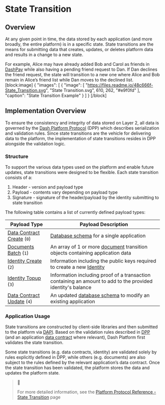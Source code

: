 # State Transition

## Overview

At any given point in time, the data stored by each application (and more broadly, the entire platform) is in a specific state. State transitions are the means for submitting data that creates, updates, or deletes platform data and results in a change to a new state.

For example, Alice may have already added Bob and Carol as friends in [DashPay](explanation-dashpay) while also having a pending friend request to Dan. If Dan declines the friend request, the state will transition to a new one where Alice and Bob remain in Alice’s friend list while Dan moves to the declined list.
[block:image]
{
  "images": [
    {
      "image": [
        "https://files.readme.io/48c666f-State_Transition.svg",
        "State Transition.svg",
        610,
        262,
        "#e9f0fd"
      ],
      "caption": "State Transition Example"
    }
  ]
}
[/block]

## Implementation Overview

To ensure the consistency and integrity of data stored on Layer 2, all data is governed by the [Dash Platform Protocol](explanation-platform-protocol) (DPP) which describes serialization and validation rules. Since state transitions are the vehicle for delivering data to the platform, the implementation of state transitions resides in DPP alongside the validation logic. 

### Structure

To support the various data types used on the platform and enable future updates, state transitions were designed to be flexible. Each state transition consists of a:

1. Header - version and payload type
2. Payload - contents vary depending on payload type
3. Signature - signature of the header/payload by the identity submitting to state transition

The following table contains a list of currently defined payload types:

| Payload Type | Payload Description |
| - | - |
| [Data Contract Create](../protocol-ref/data-contract.md#data-contract-creation) (`0`) | [Database schema](explanation-platform-protocol-data-contract) for a single application |
| [Documents Batch](platform-protocol-reference-document#document-submission) (`1`) | An array of 1 or more [document](explanation-platform-protocol-document) transition objects containing application data |
| [Identity Create](platform-protocol-reference-identity#identity-creation) (`2`) | Information including the public keys required to create a new [Identity](explanation-identity) |
| [Identity Topup](platform-protocol-reference-identity#identity-topup) (`3`) | Information including proof of a transaction containing an amount to add to the provided identity's balance |
| [Data Contract Update](../protocol-ref/data-contract.md#data-contract-update) (`4`) | An updated [database schema](explanation-platform-protocol-data-contract) to modify an existing application |

### Application Usage

State transitions are constructed by client-side libraries and then submitted to the platform via [DAPI](explanation-dapi). Based on the validation rules described in [DPP](explanation-platform-protocol) (and an application [data contract](explanation-platform-protocol-data-contract) where relevant), Dash Platform first validates the state transition. 

Some state transitions (e.g. data contracts, identity) are validated solely by rules explicitly defined in DPP, while others (e.g. documents) are also subject to the rules defined by the relevant application’s data contract. Once the state transition has been validated, the platform stores the data and updates the platform state.

> 📘
>
> For more detailed information, see the [Platform Protocol Reference - State Transition](platform-protocol-reference-state-transition) page